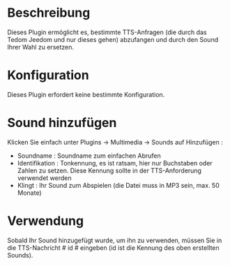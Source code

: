 # Beschreibung

Dieses Plugin ermöglicht es, bestimmte TTS-Anfragen (die durch das Tedom Jeedom und nur dieses gehen) abzufangen und durch den Sound Ihrer Wahl zu ersetzen.

# Konfiguration

Dieses Plugin erfordert keine bestimmte Konfiguration.

# Sound hinzufügen

Klicken Sie einfach unter Plugins -> Multimedia -> Sounds auf Hinzufügen :

- Soundname : Soundname zum einfachen Abrufen
- Identifikation : Tonkennung, es ist ratsam, hier nur Buchstaben oder Zahlen zu setzen. Diese Kennung sollte in der TTS-Anforderung verwendet werden
- Klingt : Ihr Sound zum Abspielen (die Datei muss in MP3 sein, max. 50 Monate)

# Verwendung

Sobald Ihr Sound hinzugefügt wurde, um ihn zu verwenden, müssen Sie in die TTS-Nachricht # id # eingeben (id ist die Kennung des oben erstellten Sounds).

